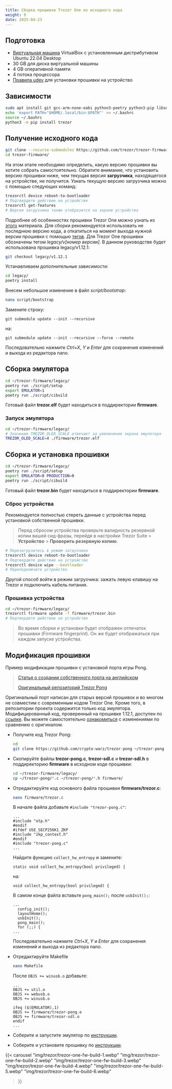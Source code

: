 ```yaml
---
title: Сборка прошивки Trezor One из исходного кода
weight: 9
date: 2025-04-23
---
```


## Подготовка

- [Виртуальная машина](linux/virtualbox) VirtualBox с установленным дистрибутивом Ubuntu 22.04 Desktop
- 30 GB для диска виртуальной машины
- 4 GB оперативной памяти
- 4 потока процессора
- [Правила udev](linux/udev-rules) для установки прошивки на устройство

## Зависимости

```bash
sudo apt install git gcc-arm-none-eabi python3-poetry python3-pip libsdl2-dev libsdl2-image-dev protobuf-compiler
echo 'export PATH="$HOME/.local/bin:$PATH"' >> ~/.bashrc
source ~/.bashrc
python3 -m pip install trezor
```

## Получение исходного кода

```bash
git clone --recurse-submodules https://github.com/trezor/trezor-firmware ~/trezor-firmware
cd trezor-firmware/
```

На этом этапе необходимо определить, какую версию прошивки вы хотите собрать самостоятельно. Обратите внимание, что установить версию прошивки ниже, чем текущая версия **загрузчика**, находящегося на устройстве, не получится. Узнать текущую версию загрузчика можно с помощью следующих команд:

```bash
trezorctl device reboot-to-bootloader
# Подтвердите действие на устройстве
trezorctl get-features
# Версия загрузчика также отобразится на экране устройства
```

Подробнее об особенностях прошивки Trezor One можно узнать из [этого](trezor/trezor-one-check) материала. Для сборки рекомендуется использовать не последнюю версию кода, а откатиться на момент выхода нужной версии прошивки с помощью [тегов](https://github.com/trezor/trezor-firmware/tags). Для Trezor One прошивки обозначены тегом *legacy/v[номер версии]*. В данном руководстве будет использована прошивка legacy/v1.12.1:

```bash
git checkout legacy/v1.12.1
```

Устанавливаем дополнительные зависимости:

```bash
cd legacy/
poetry install
```

Внесем небольшое изменение в файл *script/bootstrap*:

```bash
nano script/bootstrap
```

Замените строку:

```
git submodule update --init --recursive
```

на:

```
git submodule update --init --recursive --force --remote
```

Последовательно нажмите _Ctrl+X_, _Y_ и _Enter_ для сохранения изменений и выхода из редактора nano.

## Сборка эмулятора

```bash
cd ~/trezor-firmware/legacy/
poetry run ./script/setup
export EMULATOR=1
poetry run ./script/cibuild
```

Готовый файл **trezor.elf** будет находиться в поддиректории **firmware**.

### Запуск эмулятора

```bash
cd ~/trezor-firmware/legacy/
# Значение TREZOR_OLED_SCALE отвечает за увеличение экрана эмулятора
TREZOR_OLED_SCALE=4 ./firmware/trezor.elf
```

## Сборка и установка прошивки

```bash
cd ~/trezor-firmware/legacy/
poetry run ./script/setup
export EMULATOR=0 PRODUCTION=0
poetry run ./script/cibuild
```

Готовый файл **trezor.bin** будет находиться в поддиректории **firmware**.

### Сброс устройства

Рекомендуется полностью стереть данные с устройства перед установкой собственной прошивки.

> Перед сбросом устройства проверьте валидность резервной копии вашей сид-фразы, перейдя в настройки Trezor Suite > **Устройство** > **Проверить резервную копию**.

```bash
# Перезагрузитесь в режим загрузчика
trezorctl device reboot-to-bootloader
# Подтвердите действие на устройстве
trezorctl device wipe --bootloader
# Переподключите устройство
```

Другой способ войти в режим загрузчика: зажать левую клавишу на Trezor и подключить кабель питания.

### Прошивка устройства

```bash
cd ~/trezor-firmware/legacy/
trezorctl firmware update -f firmware/trezor.bin
# Подтвердите действие на устройстве
```

> Во время сборки и установки будет отображен отпечаток прошивки (Firmware fingerprint). Он же будет отображаться при каждом запуске устройства.

## Модификация прошивки

Пример модификации прошивки с установкой порта игры Pong.

> [Статья о создании собственного порта на английском](https://syscall7.com/hacking-a-hardware-wallet/)
> 
> [Оригинальный репозиторий Trezor Pong](https://github.com/syscall7/trezor-pong)

Оригинальный порт написан для старых версий прошивок и во многом не совместим с современным кодом Trezor One. Кроме того, в репозитории проекта содержится только код эмулятора. Модифицированный код, проверенный на прошивке 1.12.1, доступен по [ссылке](https://github.com/crypto-warz/trezor-pong). Вы можете самостоятельно [ознакомиться](https://github.com/crypto-warz/trezor-pong/commit/19656aed0f9fd49b02b45eb163627e69ec55143b) с изменениями по сравнению с оригиналом.

- Получите код Trezor Pong:

    ```bash
    cd
    git clone https://github.com/crypto-warz/trezor-pong ~/trezor-pong
    ```

- Скопируйте файлы **trezor-pong.c**, **trezor-sdl.c** и **trezor-sdl.h** в поддиректорию **firmware** в исходном коде прошивки:

    ```bash
    cd ~/trezor-firmware/legacy/
    cp ~/trezor-pong/*.c ~/trezor-pong/*.h firmware/
    ```

- Отредактируйте код основного файла прошивки **firmware/trezor.c**:

    ```bash
    nano firmware/trezor.c
    ```

    В начале файла добавьте `#include "trezor-pong.c"`:

    ```
    ...
    #include "otp.h"
    #endif
    #ifdef USE_SECP256K1_ZKP
    #include "zkp_context.h"
    #endif
    #include "trezor-pong.c"
    ...
    ```

    Найдите функцию `collect_hw_entropy` и замените:

    ```
    static void collect_hw_entropy(bool privileged) {
    ```

    на:

    ```
    void collect_hw_entropy(bool privileged) {
    ```

    В самом конце файла вставьте `pong_main();` после `usbInit();`:

    ```
    ...
      config_init();
      layoutHome();
      usbInit();
      pong_main();
      for (;;) {
    ...
    ```

    Последовательно нажмите _Ctrl+X_, _Y_ и _Enter_ для сохранения изменений и выхода из редактора nano.

- Отредактируйте Makefile

    ```bash
    nano Makefile
    ```

    После `OBJS += winusb.o` добавьте:

    ```
    ...
    OBJS += util.o
    OBJS += webusb.o
    OBJS += winusb.o
    
    ifeq ($(EMULATOR),1)
    OBJS += firmware/trezor-pong.o
    OBJS += firmware/trezor-sdl.o
    endif
    ...
    ```

- Соберите и запустите эмулятор по [инструкции](trezor/trezor-one-fw-build/#%D1%81%D0%B1%D0%BE%D1%80%D0%BA%D0%B0-%D1%8D%D0%BC%D1%83%D0%BB%D1%8F%D1%82%D0%BE%D1%80%D0%B0).

- Соберите и установите прошивку по [инструкции](trezor/trezor-one-fw-build/#%D1%81%D0%B1%D0%BE%D1%80%D0%BA%D0%B0-%D0%B8-%D1%83%D1%81%D1%82%D0%B0%D0%BD%D0%BE%D0%B2%D0%BA%D0%B0-%D0%BF%D1%80%D0%BE%D1%88%D0%B8%D0%B2%D0%BA%D0%B8).

{{< carousel
    "img/trezor/trezor-one-fw-build-1.webp"
	"img/trezor/trezor-one-fw-build-2.webp"
	"img/trezor/trezor-one-fw-build-3.webp"
	"img/trezor/trezor-one-fw-build-4.webp"
	"img/trezor/trezor-one-fw-build-5.webp"
	"img/trezor/trezor-one-fw-build-6.webp"
>}}
